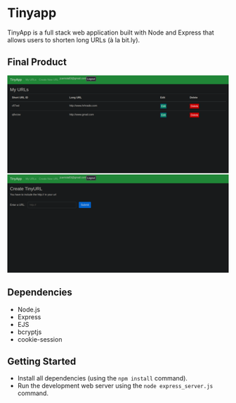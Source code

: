 # Tinyapp

TinyApp is a full stack web application built with Node and Express that allows users to shorten long URLs (à la bit.ly).

## Final Product

!["List of the urls"](https://github.com/Totalreine/tinyapp/blob/master/docs/urls-page.png?raw=true)
!["Add a new url"](https://github.com/Totalreine/tinyapp/blob/master/docs/newUrl-page.png?raw=true)

## Dependencies

- Node.js
- Express
- EJS
- bcryptjs
- cookie-session

## Getting Started

- Install all dependencies (using the `npm install` command).
- Run the development web server using the `node express_server.js` command.
